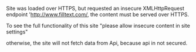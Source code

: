 Site was loaded over HTTPS, but requested an insecure XMLHttpRequest endpoint 'http://www.filltext.com/, the content must be served over HTTPS.

To see the full functionality of this site "please allow insecure content in site settings"   

otherwise, the site will not fetch data from Api, because api in not secured. 

